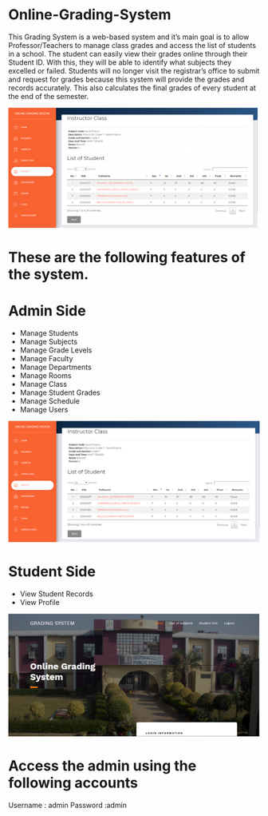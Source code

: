 # Online-Grading-System


This Grading System is a web-based system and it’s main goal is to allow Professor/Teachers to manage class grades and access the list of students in a school. The student can easily view their grades online through their Student ID. With this, they will be able to identify what subjects they excelled or failed. Students will no longer visit the registrar’s office to submit and request for grades because this system will provide the grades and records accurately. This also calculates the final grades of every student at the end of the semester.

![alt text](https://github.com/AzharMithani/Online-Grading-System/blob/master/main.png)

# These are the following features of the system.
# Admin Side
- Manage Students
- Manage Subjects
- Manage Grade Levels
- Manage Faculty
- Manage Departments
- Manage Rooms
- Manage Class
- Manage Student Grades
- Manage Schedule
- Manage Users

![alt text](https://github.com/AzharMithani/Online-Grading-System/blob/master/admin.png)


# Student Side
- View Student Records
- View Profile

![alt text](https://github.com/AzharMithani/Online-Grading-System/blob/master/student.png)

# Access the admin using the following accounts
Username : admin
Password :admin
